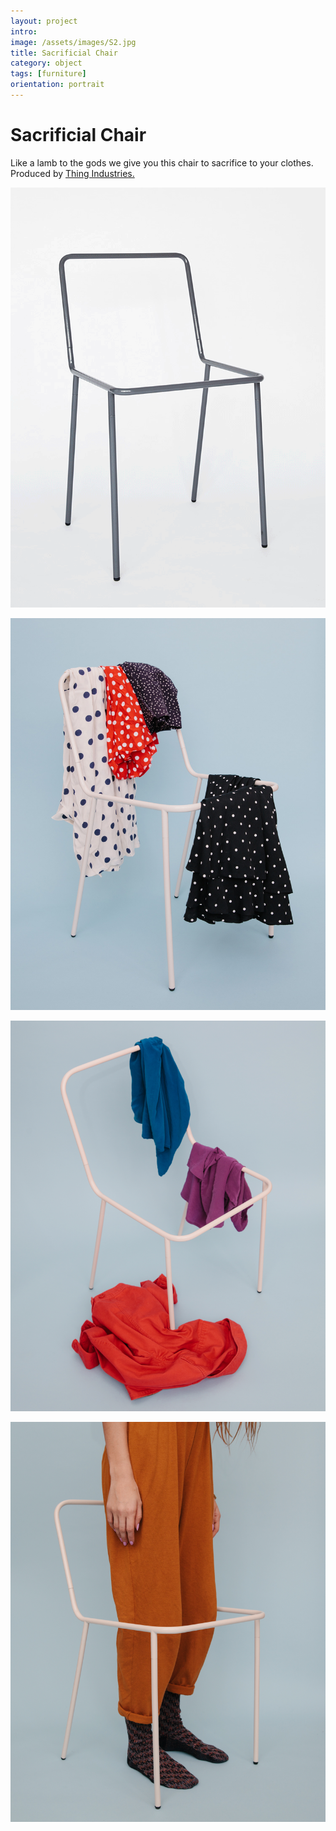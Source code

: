 ```yaml
---
layout: project
intro: 
image: /assets/images/S2.jpg
title: Sacrificial Chair
category: object
tags: [furniture]
orientation: portrait
---
```


# Sacrificial Chair

Like a lamb to the gods we give you this chair to sacrifice to your clothes. Produced by <a href="https://www.thingindustries.com/" target="_blank">Thing Industries.</a> 

![](/assets/images/thing/sacrificialchair_lowres_1024x1024.gif)

![](/assets/images/thing/2.jpg)

![](/assets/images/S1.jpg)

![](/assets/images/S2.jpg)






